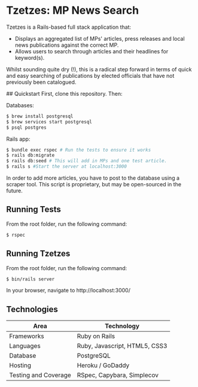 # Tzetzes: MP News Search

Tzetzes is a Rails-based full stack application that:
- Displays an aggregated list of MPs' articles, press releases and local news publications against the correct MP.
- Allows users to search through articles and their headlines for keyword(s).

Whilst sounding quite dry (!), this is a radical step forward in terms of quick and easy searching of publications by elected officials that have not previously been catalogued.

## Quickstart
First, clone this repository. Then:

Databases:
```bash
$ brew install postgresql
$ brew services start postgresql
$ psql postgres
```

Rails app:
```bash
$ bundle exec rspec # Run the tests to ensure it works
$ rails db:migrate
$ rails db:seed # This will add in MPs and one test article.
$ rails s #Start the server at localhost:3000
```

In order to add more articles, you have to post to the database using a scraper tool. This script is proprietary, but may be open-sourced in the future.

## Running Tests
From the root folder, run the following command:
```bash
$ rspec 
```

## Running Tzetzes
From the root folder, run the following command:
```bash
$ bin/rails server
```
In your browser, navigate to http://localhost:3000/ 

## Technologies

| Area                 | Technology                 |
| -------------------- | -------------------------- |
| Frameworks           | Ruby on Rails              |
| Languages            | Ruby, Javascript, HTML5, CSS3|
| Database             | PostgreSQL                 |
| Hosting              | Heroku / GoDaddy           |
| Testing and Coverage | RSpec, Capybara, Simplecov |
